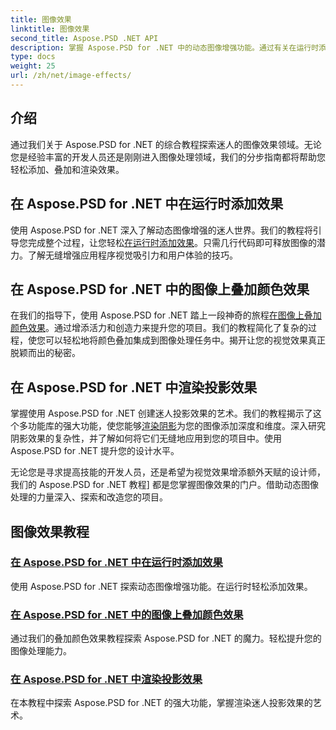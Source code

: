 ```yaml
---
title: 图像效果
linktitle: 图像效果
second_title: Aspose.PSD .NET API
description: 掌握 Aspose.PSD for .NET 中的动态图像增强功能。通过有关在运行时添加、叠加和渲染令人惊叹的效果的教程来提升您的图像处理能力。
type: docs
weight: 25
url: /zh/net/image-effects/
---
```


## 介绍

通过我们关于 Aspose.PSD for .NET 的综合教程探索迷人的图像效果领域。无论您是经验丰富的开发人员还是刚刚进入图像处理领域，我们的分步指南都将帮助您轻松添加、叠加和渲染效果。

## 在 Aspose.PSD for .NET 中在运行时添加效果

使用 Aspose.PSD for .NET 深入了解动态图像增强的迷人世界。我们的教程将引导您完成整个过程，让您轻松[在运行时添加效果](./add-effect-runtime/)。只需几行代码即可释放图像的潜力。了解无缝增强应用程序视觉吸引力和用户体验的技巧。

## 在 Aspose.PSD for .NET 中的图像上叠加颜色效果

在我们的指导下，使用 Aspose.PSD for .NET 踏上一段神奇的旅程[在图像上叠加颜色效果](./overlay-color-effect/)。通过增添活力和创造力来提升您的项目。我们的教程简化了复杂的过程，使您可以轻松地将颜色叠加集成到图像处理任务中。揭开让您的视觉效果真正脱颖而出的秘密。

## 在 Aspose.PSD for .NET 中渲染投影效果

掌握使用 Aspose.PSD for .NET 创建迷人投影效果的艺术。我们的教程揭示了这个多功能库的强大功能，使您能够[渲染阴影](./render-drop-shadow/)为您的图像添加深度和维度。深入研究阴影效果的复杂性，并了解如何将它们无缝地应用到您的项目中。使用 Aspose.PSD for .NET 提升您的设计水平。

无论您是寻求提高技能的开发人员，还是希望为视觉效果增添额外天赋的设计师，我们的 Aspose.PSD for .NET 教程] 都是您掌握图像效果的门户。借助动态图像处理的力量深入、探索和改造您的项目。


## 图像效果教程
### [在 Aspose.PSD for .NET 中在运行时添加效果](./add-effect-runtime/)
使用 Aspose.PSD for .NET 探索动态图像增强功能。在运行时轻松添加效果。
### [在 Aspose.PSD for .NET 中的图像上叠加颜色效果](./overlay-color-effect/)
通过我们的叠加颜色效果教程探索 Aspose.PSD for .NET 的魔力。轻松提升您的图像处理能力。
### [在 Aspose.PSD for .NET 中渲染投影效果](./render-drop-shadow/)
在本教程中探索 Aspose.PSD for .NET 的强大功能，掌握渲染迷人投影效果的艺术。